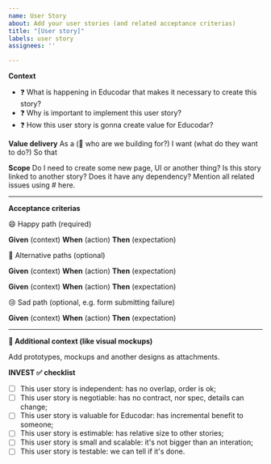 ```yaml
---
name: User Story
about: Add your user stories (and related acceptance criterias)
title: "[User story]"
labels: user story
assignees: ''

---
```


**Context**

- ❓ What is happening in Educodar that makes it necessary to create this story?
- ❓ Why is important to implement this user story?
- ❓ How this user story is gonna create value for Educodar?

**Value delivery**
As a (👥 who are we building for?)
I want (what do they want to do?)
So that

**Scope**
Do I need to create some new page, UI or another thing?
Is this story linked to another story? Does it have any dependency?
Mention all related issues using # here.

---

**Acceptance criterias**

😄 Happy path (required)

**Given** (context)
**When** (action)
**Then** (expectation)

🔀 Alternative paths (optional)

**Given** (context)
**When** (action)
**Then** (expectation)

**Given** (context)
**When** (action)
**Then** (expectation)

😢 Sad path (optional, e.g. form submitting failure)

**Given** (context)
**When** (action)
**Then** (expectation)

---

**🎨 Additional context (like visual mockups)**

Add prototypes, mockups and another designs as attachments.

**INVEST ✅ checklist**

- [ ] This user story is independent: has no overlap, order is ok;
- [ ] This user story is negotiable: has no contract, nor spec, details can change;
- [ ] This user story is valuable for Educodar: has incremental benefit to someone;
- [ ] This user story is estimable: has relative size to other stories;
- [ ] This user story is small and scalable: it's not bigger than an interation;
- [ ] This user story is testable: we can tell if it's done.
